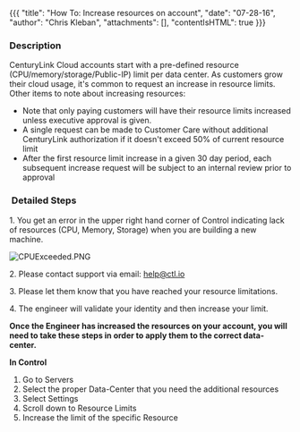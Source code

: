 {{{
  "title": "How To: Increase resources on account",
  "date": "07-28-16",
  "author": "Chris Kleban",
  "attachments": [],
  "contentIsHTML": true
}}}

<h3>Description&nbsp;</h3>
<p>CenturyLink Cloud accounts start with a pre-defined resource (CPU/memory/storage/Public-IP) limit per data center. As customers grow their cloud usage, it's common to request an increase in resource limits. Other items to note about increasing resources:

<ul>
<li>Note that only paying customers will have their resource limits increased unless executive approval is given.</li>
<li>A single request can be made to Customer Care without additional CenturyLink authorization if it doesn't exceed 50% of current resource limit</li>
<li>After the first resource limit increase in a given 30 day period, each subsequent increase request will be subject to an internal review prior to approval</li>
</p>
</ul>
<h3>&nbsp;Detailed Steps</h3>
<p>1. You get an error in the upper right hand corner of Control indicating lack of resources (CPU, Memory, Storage) when you are building a new machine.</p>
<p><img src="https://t3n.zendesk.com/attachments/token/lXSL4VPNW8yC7wRFVPzLhh5kE/?name=CPUExceeded.PNG" alt="CPUExceeded.PNG" />
</p>
<p>2. Please contact support via email: <a href="mailto:help@ctl.io">help@ctl.io</a></p>
<p>3. Please let them know that you have reached your resource limitations.</p>
<p>4. The engineer will validate your identity and then increase your limit.</p>
<p><strong>Once the Engineer has increased the resources on your account, you will need to take these steps in order to apply them to the correct data-center.&nbsp;</strong>
</p>
<p><strong>In Control</strong></p>
<ol>
  <li>Go to Servers&nbsp;</li>
  <li>Select the proper Data-Center that you need the additional resources</li>
  <li>Select Settings</li>
  <li>Scroll down to Resource Limits</li>
  <li>Increase the limit of the specific Resource</li>
</ol>
